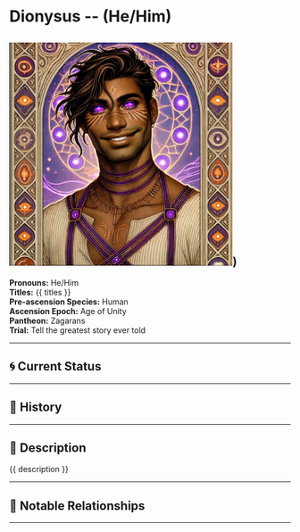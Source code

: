 # Dionysus  --  (He/Him)

<!-- Optional  -->
<img src="Dionysus.jpg" alt="Dionysus" style="width:400px;"/>)
---

**Pronouns:** He/Him  
**Titles:** {{ titles }}  
**Pre-ascension Species:** Human  
**Ascension Epoch:** Age of Unity  
**Pantheon:** Zagarans  
**Trial:** Tell the greatest story ever told

---

## 🌀 Current Status


---

## 📜 History


---

## 🧠 Description
{{ description }}

---

## 🧩 Notable Relationships

---
